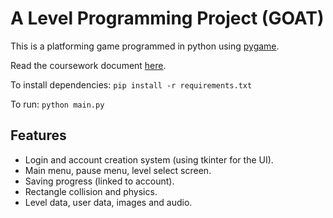 # A Level Programming Project (GOAT)

This is a platforming game programmed in python using [pygame](https://www.pygame.org).

Read the coursework document [here](Full%20programming%20project%20-%20with%20corrections.pdf).

To install dependencies: `pip install -r requirements.txt`

To run: `python main.py`

## Features

- Login and account creation system (using tkinter for the UI).
- Main menu, pause menu, level select screen.
- Saving progress (linked to account).
- Rectangle collision and physics.
- Level data, user data, images and audio.